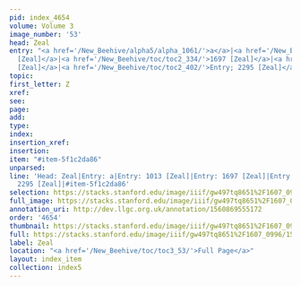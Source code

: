 ```yaml
---
pid: index_4654
volume: Volume 3
image_number: '53'
head: Zeal
entry: "<a href='/New_Beehive/alpha5/alpha_1061/'>a</a>|<a href='/New_Beehive/toc/toc2_196/'>1013
  [Zeal]</a>|<a href='/New_Beehive/toc/toc2_334/'>1697 [Zeal]</a>|<a href='/New_Beehive/toc/toc2_367/'>2014
  [Zeal]</a>|<a href='/New_Beehive/toc/toc2_402/'>Entry; 2295 [Zeal]</a>"
topic: 
first_letter: Z
xref: 
see: 
page: 
add: 
type: 
index: 
insertion_xref: 
insertion: 
item: "#item-5f1c2da86"
unparsed: 
line: 'Head: Zeal|Entry: a|Entry: 1013 [Zeal]|Entry: 1697 [Zeal]|Entry: 2014 [Zeal]|Entry;
  2295 [Zeal]|#item-5f1c2da86'
selection: https://stacks.stanford.edu/image/iiif/gw497tq8651%2F1607_0996/1566,3040,757,175/full/0/default.jpg
full_image: https://stacks.stanford.edu/image/iiif/gw497tq8651%2F1607_0996/full/full/0/default.jpg
annotation_uri: http://dev.llgc.org.uk/annotation/1560869555172
order: '4654'
thumbnail: https://stacks.stanford.edu/image/iiif/gw497tq8651%2F1607_0996/1566,3040,757,175/150,/0/default.jpg
full: https://stacks.stanford.edu/image/iiif/gw497tq8651%2F1607_0996/1566,3040,757,175/full/0/default.jpg
label: Zeal
location: "<a href='/New_Beehive/toc/toc3_53/'>Full Page</a>"
layout: index_item
collection: index5
---
```


